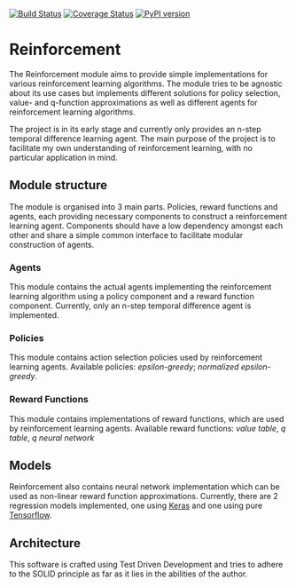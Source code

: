 [![Build Status](https://travis-ci.org/SwamyDev/reinforcement.svg?branch=master)](https://travis-ci.org/SwamyDev/reinforcement) [![Coverage Status](https://coveralls.io/repos/github/SwamyDev/reinforcement/badge.svg?branch=master)](https://coveralls.io/github/SwamyDev/reinforcement?branch=master) [![PyPI version](https://badge.fury.io/py/reinforcement.svg)](https://badge.fury.io/py/reinforcement)

# Reinforcement
The Reinforcement module aims to provide simple implementations for various reinforcement learning algorithms. The module tries to be agnostic about its use cases but implements different solutions for policy selection, value- and q-function approximations as well as different agents for reinforcement learning algorithms. 

The project is in its early stage and currently only provides an n-step temporal difference learning agent. The main purpose of the project is to facilitate my own understanding of reinforcement learning, with no particular application in mind. 

## Module structure
The module is organised into 3 main parts. Policies, reward functions and agents, each providing necessary components to construct a reinforcement learning agent. Components should have a low dependency amongst each other and share a simple common interface to facilitate modular construction of agents.

### Agents
This module contains the actual agents implementing the reinforcement learning algorithm using a policy component and a reward function component. Currently, only an n-step temporal difference agent is implemented.

### Policies
This module contains action selection policies used by reinforcement learning agents. Available policies: *epsilon-greedy*; *normalized epsilon-greedy*.

### Reward Functions
This module contains implementations of reward functions, which are used by reinforcement learning agents. Available reward functions: *value table*, *q table*, *q neural network*

## Models
Reinforcement also contains neural network implementation which can be used as non-linear reward function approximations. Currently, there are 2 regression models implemented, one using [Keras](https://keras.io/) and one using pure [Tensorflow](www.tensorflow.org). 

## Architecture
This software is crafted using Test Driven Development and tries to adhere to the SOLID principle as far as it lies in the abilities of the author.
